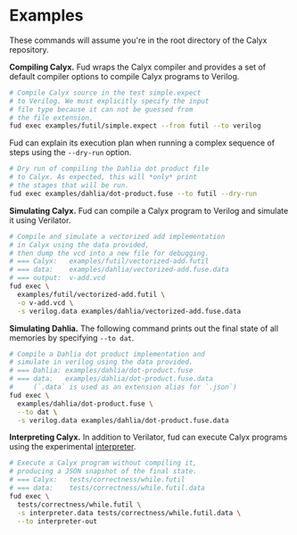 # Examples

These commands will assume you're in the root directory of the Calyx
repository.

**Compiling Calyx.**
Fud wraps the Calyx compiler and provides a set of default compiler options
to compile Calyx programs to Verilog.

```bash
# Compile Calyx source in the test simple.expect
# to Verilog. We must explicitly specify the input
# file type because it can not be guessed from
# the file extension.
fud exec examples/futil/simple.expect --from futil --to verilog
```

Fud can explain its execution plan when running a complex sequence of
steps using the `--dry-run` option.
```bash
# Dry run of compiling the Dahlia dot product file
# to Calyx. As expected, this will *only* print
# the stages that will be run.
fud exec examples/dahlia/dot-product.fuse --to futil --dry-run
```

**Simulating Calyx.**
Fud can compile a Calyx program to Verilog and simulate it using Verilator.


```bash
# Compile and simulate a vectorized add implementation
# in Calyx using the data provided,
# then dump the vcd into a new file for debugging.
# === Calyx:   examples/futil/vectorized-add.futil
# === data:    examples/dahlia/vectorized-add.fuse.data
# === output:  v-add.vcd
fud exec \
  examples/futil/vectorized-add.futil \
  -o v-add.vcd \
  -s verilog.data examples/dahlia/vectorized-add.fuse.data
```

**Simulating Dahlia.**
The following command prints out the final state of all memories by specifying
`--to dat`.

```bash
# Compile a Dahlia dot product implementation and
# simulate in verilog using the data provided.
# === Dahlia: examples/dahlia/dot-product.fuse
# === data:   examples/dahlia/dot-product.fuse.data
#     (`.data` is used as an extension alias for `.json`)
fud exec \
  examples/dahlia/dot-product.fuse \
  --to dat \
  -s verilog.data examples/dahlia/dot-product.fuse.data
```

**Interpreting Calyx.**
In addition to Verilator, fud can execute Calyx programs using the experimental [interpreter](../interpreter.md).

```bash
# Execute a Calyx program without compiling it,
# producing a JSON snapshot of the final state.
# === Calyx:   tests/correctness/while.futil
# === data:    tests/correctness/while.futil.data
fud exec \
  tests/correctness/while.futil \
  -s interpreter.data tests/correctness/while.futil.data \
  --to interpreter-out
```

